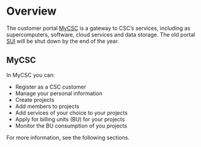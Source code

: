 # Overview

The customer portal [MyCSC](https://my.csc.fi) is a gateway to CSC’s
services, including as supercomputers, software, cloud services and data
storage. The old portal [SUI](https://sui.csc.fi) will be shut down by
the end of the year.

## MyCSC

In MyCSC you can:

* Register as a CSC customer
* Manage your personal information
* Create projects
* Add members to projects
* Add services of your choice to your projects
* Apply for billing units (BU) for your projects
* Monitor the BU consumption of you projects

For more information, see the following sections.


